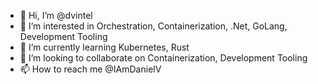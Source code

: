 - 👋 Hi, I’m @dvintel
- 👀 I’m interested in Orchestration, Containerization, .Net, GoLang, Development Tooling
- 🌱 I’m currently learning Kubernetes, Rust
- 💞️ I’m looking to collaborate on Containerization, Development Tooling
- 📫 How to reach me @IAmDanielV

<!---
dvintel/dvintel is a ✨ special ✨ repository because its `README.md` (this file) appears on your GitHub profile.
You can click the Preview link to take a look at your changes.
--->

